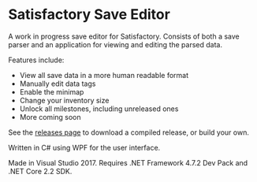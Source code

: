 # Satisfactory Save Editor

A work in progress save editor for Satisfactory. Consists of both a save parser and an application for viewing and editing the parsed data.

Features include:
* View all save data in a more human readable format
* Manually edit data tags
* Enable the minimap
* Change your inventory size
* Unlock all milestones, including unreleased ones
* More coming soon

See the [releases page](https://github.com/Goz3rr/SatisfactorySaveEditor/releases) to download a compiled release, or build your own.

Written in C# using WPF for the user interface.

Made in Visual Studio 2017. Requires .NET Framework 4.7.2 Dev Pack and .NET Core 2.2 SDK. 
